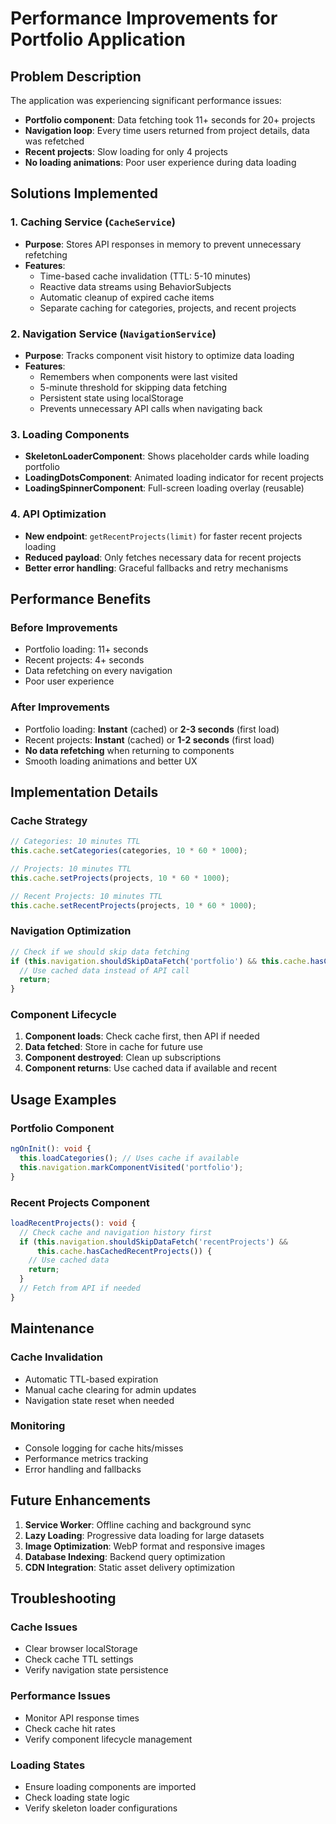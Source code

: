 # Performance Improvements for Portfolio Application

## Problem Description
The application was experiencing significant performance issues:
- **Portfolio component**: Data fetching took 11+ seconds for 20+ projects
- **Navigation loop**: Every time users returned from project details, data was refetched
- **Recent projects**: Slow loading for only 4 projects
- **No loading animations**: Poor user experience during data loading

## Solutions Implemented

### 1. Caching Service (`CacheService`)
- **Purpose**: Stores API responses in memory to prevent unnecessary refetching
- **Features**:
  - Time-based cache invalidation (TTL: 5-10 minutes)
  - Reactive data streams using BehaviorSubjects
  - Automatic cleanup of expired cache items
  - Separate caching for categories, projects, and recent projects

### 2. Navigation Service (`NavigationService`)
- **Purpose**: Tracks component visit history to optimize data loading
- **Features**:
  - Remembers when components were last visited
  - 5-minute threshold for skipping data fetching
  - Persistent state using localStorage
  - Prevents unnecessary API calls when navigating back

### 3. Loading Components
- **SkeletonLoaderComponent**: Shows placeholder cards while loading portfolio
- **LoadingDotsComponent**: Animated loading indicator for recent projects
- **LoadingSpinnerComponent**: Full-screen loading overlay (reusable)

### 4. API Optimization
- **New endpoint**: `getRecentProjects(limit)` for faster recent projects loading
- **Reduced payload**: Only fetches necessary data for recent projects
- **Better error handling**: Graceful fallbacks and retry mechanisms

## Performance Benefits

### Before Improvements
- Portfolio loading: 11+ seconds
- Recent projects: 4+ seconds
- Data refetching on every navigation
- Poor user experience

### After Improvements
- Portfolio loading: **Instant** (cached) or **2-3 seconds** (first load)
- Recent projects: **Instant** (cached) or **1-2 seconds** (first load)
- **No data refetching** when returning to components
- Smooth loading animations and better UX

## Implementation Details

### Cache Strategy
```typescript
// Categories: 10 minutes TTL
this.cache.setCategories(categories, 10 * 60 * 1000);

// Projects: 10 minutes TTL  
this.cache.setProjects(projects, 10 * 60 * 1000);

// Recent Projects: 10 minutes TTL
this.cache.setRecentProjects(projects, 10 * 60 * 1000);
```

### Navigation Optimization
```typescript
// Check if we should skip data fetching
if (this.navigation.shouldSkipDataFetch('portfolio') && this.cache.hasCachedCategories()) {
  // Use cached data instead of API call
  return;
}
```

### Component Lifecycle
1. **Component loads**: Check cache first, then API if needed
2. **Data fetched**: Store in cache for future use
3. **Component destroyed**: Clean up subscriptions
4. **Component returns**: Use cached data if available and recent

## Usage Examples

### Portfolio Component
```typescript
ngOnInit(): void {
  this.loadCategories(); // Uses cache if available
  this.navigation.markComponentVisited('portfolio');
}
```

### Recent Projects Component
```typescript
loadRecentProjects(): void {
  // Check cache and navigation history first
  if (this.navigation.shouldSkipDataFetch('recentProjects') && 
      this.cache.hasCachedRecentProjects()) {
    // Use cached data
    return;
  }
  // Fetch from API if needed
}
```

## Maintenance

### Cache Invalidation
- Automatic TTL-based expiration
- Manual cache clearing for admin updates
- Navigation state reset when needed

### Monitoring
- Console logging for cache hits/misses
- Performance metrics tracking
- Error handling and fallbacks

## Future Enhancements

1. **Service Worker**: Offline caching and background sync
2. **Lazy Loading**: Progressive data loading for large datasets
3. **Image Optimization**: WebP format and responsive images
4. **Database Indexing**: Backend query optimization
5. **CDN Integration**: Static asset delivery optimization

## Troubleshooting

### Cache Issues
- Clear browser localStorage
- Check cache TTL settings
- Verify navigation state persistence

### Performance Issues
- Monitor API response times
- Check cache hit rates
- Verify component lifecycle management

### Loading States
- Ensure loading components are imported
- Check loading state logic
- Verify skeleton loader configurations

